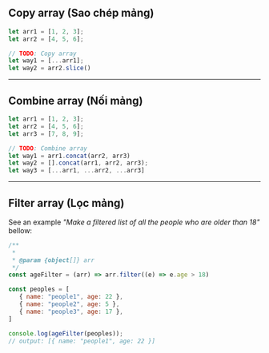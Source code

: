 ## Copy array (Sao chép mảng)
```js
let arr1 = [1, 2, 3];
let arr2 = [4, 5, 6];

// TODO: Copy array
let way1 = [...arr1];
let way2 = arr2.slice()
```

***

## Combine array (Nối mảng)
```js
let arr1 = [1, 2, 3];
let arr2 = [4, 5, 6];
let arr3 = [7, 8, 9];

// TODO: Combine array
let way1 = arr1.concat(arr2, arr3)
let way2 = [].concat(arr1, arr2, arr3);
let way3 = [...arr1, ...arr2, ...arr3]
```

***

## Filter array (Lọc mảng)
See an example *_"Make a filtered list of all the people who are older than 18"_* bellow:

```js 
/**
 * 
 * @param {object[]} arr 
 */
const ageFilter = (arr) => arr.filter((e) => e.age > 18)

const peoples = [
   { name: "people1", age: 22 },
   { name: "people2", age: 5 },
   { name: "people3", age: 17 },
]

console.log(ageFilter(peoples)); 
// output: [{ name: "people1", age: 22 }]
```

